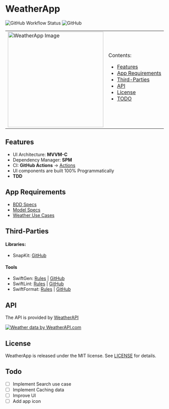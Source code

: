 # WeatherApp

![GitHub Workflow Status](https://img.shields.io/github/workflow/status/kamyarst/weatherapp/CI-iOS)
![GitHub](https://img.shields.io/github/license/kamyarst/weatherapp)

<table border="0"><tr>
  <td>
    <img alt="WeatherApp Image" src="https://github.com/kamyarst/WeatherApp/blob/feature/readme/images/demo.png" width="300px"/>
  </td><td>
	Contents:
    <ul>
        <li><a href="#features">Features</a>
        <li><a href="#app-requirements">App Requirements</a>
        <li><a href="#third-parties">Third-Parties</a>
        <li><a href="#api">API</a>
		<li><a href="#license">License</a>
		<li><a href="#todo">TODO</a>
    </ul>
  </td>
</tr></table>

## Features

- UI Architecture: **MVVM-C**
- Dependency Manager: **SPM**
- CI: **GitHub Actions** -> [Actions](.github/workflows)
- UI components are built 100% Programmatically
- **TDD**

## App Requirements

- [BDD Specs](./docs/BDD_specs.md)
- [Model Specs](./docs/model_specs.md)
- [Weather Use Cases](./docs/use_cases.md)

## Third-Parties

#### Libraries:
- SnapKit: [GitHub](https://github.com/SnapKit/SnapKit)

#### Tools
- SwiftGen: [Rules](swiftgen.yml) | [GitHub](https://github.com/SwiftGen/SwiftGen/)
- SwiftLint: [Rules](.swiftformat) | [GitHub](https://github.com/realm/SwiftLint)
- SwiftFormat: [Rules](.swiftlint.yml) | [GitHub](https://github.com/nicklockwood/SwiftFormat)

## API
The API is provided by [WeatherAPI](https://www.weatherapi.com/)

<a href="https://www.weatherapi.com/" title="Free Weather API"><img src='https://cdn.weatherapi.com/v4/images/weatherapi_logo.png' alt="Weather data by WeatherAPI.com" border="0"></a>

## License

WeatherApp is released under the MIT license. See [LICENSE](LICENSE) for details.

## Todo

- [ ] Implement Search use case
- [ ] Implement Caching data
- [ ] Improve UI
- [ ] Add app icon
